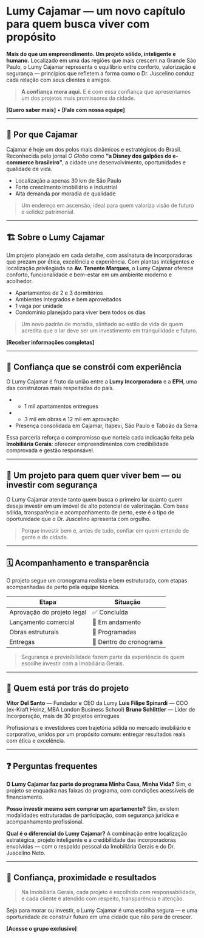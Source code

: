 
#  **Lumy Cajamar — um novo capítulo para quem busca viver com propósito**

**Mais do que um empreendimento. Um projeto sólido, inteligente e humano.**
Localizado em uma das regiões que mais crescem na Grande São Paulo, o Lumy Cajamar representa o equilíbrio entre conforto, valorização e segurança — princípios que refletem a forma como o Dr. Juscelino conduz cada relação com seus clientes e amigos.

> **A confiança mora aqui.**
> E é com essa confiança que apresentamos um dos projetos mais promissores da cidade.

**[Quero saber mais]**  •  **[Fale com nossa equipe]**

---

## 🌆 **Por que Cajamar**

Cajamar é hoje um dos polos mais dinâmicos e estratégicos do Brasil.
Reconhecida pelo jornal *O Globo* como **“a Disney dos galpões do e-commerce brasileiro”**, a cidade une desenvolvimento, oportunidades e qualidade de vida.

* Localização a apenas 30 km de São Paulo
* Forte crescimento imobiliário e industrial
* Alta demanda por moradia de qualidade

> Um endereço em ascensão, ideal para quem valoriza visão de futuro e solidez patrimonial.

---

## 🏗️ **Sobre o Lumy Cajamar**

Um projeto planejado em cada detalhe, com assinatura de incorporadoras que prezam por ética, excelência e experiência.
Com plantas inteligentes e localização privilegiada na **Av. Tenente Marques**, o Lumy Cajamar oferece conforto, funcionalidade e bem-estar em um ambiente moderno e acolhedor.

* Apartamentos de 2 e 3 dormitórios
* Ambientes integrados e bem aproveitados
* 1 vaga por unidade
* Condomínio planejado para viver bem todos os dias

> Um novo padrão de moradia, alinhado ao estilo de vida de quem acredita que o lar deve ser um investimento em tranquilidade e futuro.

**[Receber informações completas]**

---

## 🤝 **Confiança que se constrói com experiência**

O Lumy Cajamar é fruto da união entre a **Lumy Incorporadora** e a **EPH**, uma das construtoras mais respeitadas do país.

* * 1 mil apartamentos entregues
* * 3 mil em obras e 12 mil em aprovação
* Presença consolidada em Cajamar, Itapevi, São Paulo e Taboão da Serra

Essa parceria reforça o compromisso que norteia cada indicação feita pela **Imobiliária Gerais**: oferecer empreendimentos com credibilidade comprovada e gestão responsável.

---

## 💼 **Um projeto para quem quer viver bem — ou investir com segurança**

O Lumy Cajamar atende tanto quem busca o primeiro lar quanto quem deseja investir em um imóvel de alto potencial de valorização.
Com base sólida, transparência e acompanhamento de perto, este é o tipo de oportunidade que o Dr. Juscelino apresenta com orgulho.

> Porque investir bem é, antes de tudo, confiar em quem entende de gente e de cidade.

---

## 🗓️ **Acompanhamento e transparência**

O projeto segue um cronograma realista e bem estruturado, com etapas acompanhadas de perto pela equipe técnica.

| Etapa                      | Situação                |
| -------------------------- | ----------------------- |
| Aprovação do projeto legal | ✅ Concluída             |
| Lançamento comercial       | 🚀 Em andamento         |
| Obras estruturais          | 🔧 Programadas          |
| Entregas                   | 📅 Dentro do cronograma |

> Segurança e previsibilidade fazem parte da experiência de quem escolhe investir com a Imobiliária Gerais.

---

## 👥 **Quem está por trás do projeto**

**Vitor Del Santo** — Fundador e CEO da Lumy
**Luis Filipe Spinardi** — COO (ex-Kraft Heinz, MBA London Business School)
**Bruno Schlittler** — Líder de Incorporação, mais de 30 projetos entregues

Profissionais e investidores com trajetória sólida no mercado imobiliário e corporativo, unidos por um propósito comum: entregar resultados reais com ética e excelência.

---

## ❓ **Perguntas frequentes**

**O Lumy Cajamar faz parte do programa Minha Casa, Minha Vida?**
Sim, o projeto se enquadra nas faixas do programa, com condições acessíveis de financiamento.

**Posso investir mesmo sem comprar um apartamento?**
Sim, existem modalidades estruturadas de participação, com segurança jurídica e acompanhamento profissional.

**Qual é o diferencial do Lumy Cajamar?**
A combinação entre localização estratégica, projeto inteligente e a credibilidade das incorporadoras envolvidas — com o respaldo pessoal da Imobiliária Gerais e do Dr. Juscelino Neto.

---

## 🌟 **Confiança, proximidade e resultados**

> Na Imobiliária Gerais, cada projeto é escolhido com responsabilidade,
> e cada cliente é atendido com respeito, transparência e atenção.

Seja para morar ou investir, o Lumy Cajamar é uma escolha segura — e uma oportunidade de construir futuro em uma cidade que não para de crescer.

**[Acesse o grupo exclusivo]** 